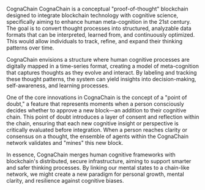 CognaChain
CognaChain is a conceptual "proof-of-thought" blockchain designed to integrate blockchain technology with cognitive science, specifically aiming to enhance human meta-cognition in the 21st century. The goal is to convert thought processes into structured, analyzable data formats that can be interpreted, learned from, and continuously optimized. This would allow individuals to track, refine, and expand their thinking patterns over time.

CognaChain envisions a structure where human cognitive processes are digitally mapped in a time-series format, creating a model of meta-cognition that captures thoughts as they evolve and interact. By labeling and tracking these thought patterns, the system can yield insights into decision-making, self-awareness, and learning processes.

One of the core innovations in CognaChain is the concept of a "point of doubt," a feature that represents moments when a person consciously decides whether to approve a new block—an addition to their cognitive chain. This point of doubt introduces a layer of consent and reflection within the chain, ensuring that each new cognitive insight or perspective is critically evaluated before integration. When a person reaches clarity or consensus on a thought, the ensemble of agents within the CognaChain network validates and "mines" this new block.

In essence, CognaChain merges human cognitive frameworks with blockchain's distributed, secure infrastructure, aiming to support smarter and safer thinking processes. By linking our mental states to a chain-like network, we might create a new paradigm for personal growth, mental clarity, and resilience against cognitive biases.
